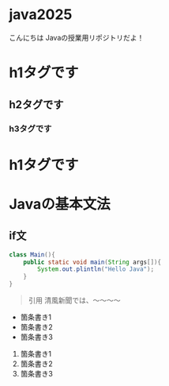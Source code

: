 # java2025
こんにちは
Javaの授業用リポジトリだよ！

# h1タグです
## h2タグです
### h3タグです

<h1>h1タグです</h1>

# Javaの基本文法

## if文

```java
class Main(){
    public static void main(String args[]){
        System.out.plintln("Hello Java");
    }
}

```

> 引用
> 清風新聞では、～～～～

- 箇条書き1
- 箇条書き2
- 箇条書き3

1. 箇条書き1
1. 箇条書き2
1. 箇条書き3
